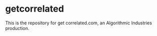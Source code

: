 # getcorrelated
This is the repository for get correlated.com, an Algorithmic Industries production.
